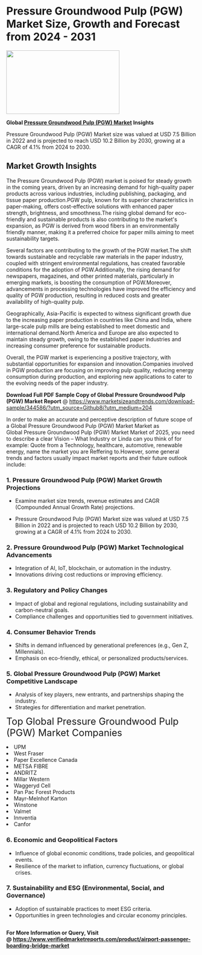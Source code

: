 <H1>Pressure Groundwood Pulp (PGW) Market Size, Growth and Forecast from 2024 - 2031</H1><img class="aligncenter size-medium wp-image-584254" src="https://thirdeyenews.in/wp-content/uploads/2024/09/Global-Market-Research-300x168.jpeg" alt="" width="300" height="168" /><p><strong>Global&nbsp;<a href="https://www.marketsizeandtrends.com/download-sample/344586/?utm_source=Github8j?utm_medium=204">Pressure Groundwood Pulp (PGW) Market</a> Insights</strong></p><p>Pressure Groundwood Pulp (PGW) Market size was valued at USD 7.5 Billion in 2022 and is projected to reach USD 10.2 Billion by 2030, growing at a CAGR of 4.1% from 2024 to 2030.</p><p><h2>Market Growth Insights</h2> <p>The Pressure Groundwood Pulp (PGW) market is poised for steady growth in the coming years, driven by an increasing demand for high-quality paper products across various industries, including publishing, packaging, and tissue paper production.PGW pulp, known for its superior characteristics in paper-making, offers cost-effective solutions with enhanced paper strength, brightness, and smoothness.The rising global demand for eco-friendly and sustainable products is also contributing to the market's expansion, as PGW is derived from wood fibers in an environmentally friendly manner, making it a preferred choice for paper mills aiming to meet sustainability targets.</p> <p>Several factors are contributing to the growth of the PGW market.The shift towards sustainable and recyclable raw materials in the paper industry, coupled with stringent environmental regulations, has created favorable conditions for the adoption of PGW.Additionally, the rising demand for newspapers, magazines, and other printed materials, particularly in emerging markets, is boosting the consumption of PGW.Moreover, advancements in processing technologies have improved the efficiency and quality of PGW production, resulting in reduced costs and greater availability of high-quality pulp.</p> <p>Geographically, Asia-Pacific is expected to witness significant growth due to the increasing paper production in countries like China and India, where large-scale pulp mills are being established to meet domestic and international demand.North America and Europe are also expected to maintain steady growth, owing to the established paper industries and increasing consumer preference for sustainable products.</p> <p>Overall, the PGW market is experiencing a positive trajectory, with substantial opportunities for expansion and innovation.Companies involved in PGW production are focusing on improving pulp quality, reducing energy consumption during production, and exploring new applications to cater to the evolving needs of the paper industry.</p> <p><span class=""><strong>Download Full PDF Sample Copy of Global Pressure Groundwood Pulp (PGW) Market Report</strong> @ <a href="https://www.marketsizeandtrends.com/download-sample/344586/?utm_source=Github8j?utm_medium=204" target="_blank">https://www.marketsizeandtrends.com/download-sample/344586/?utm_source=Github8j?utm_medium=204</a></span></p><p>In order to make an accurate and perceptive description of future scope of a Global&nbsp;Pressure Groundwood Pulp (PGW) Market Market as Global&nbsp;Pressure Groundwood Pulp (PGW) Market Market of 2025, you need to describe a clear Vision &ndash; What Industry or Linda can you think of for example: Quote from a Technology, healthcare, automotive, renewable energy, name the market you are Reffering to.However, some general trends and factors usually impact market reports and their future outlook include:</p><h3>1.&nbsp;<strong>Pressure Groundwood Pulp (PGW) Market Growth Projections</strong></h3><ul><li>Examine market size trends, revenue estimates and CAGR (Compounded Annual Growth Rate) projections.</li><li><p>Pressure Groundwood Pulp (PGW) Market size was valued at USD 7.5 Billion in 2022 and is projected to reach USD 10.2 Billion by 2030, growing at a CAGR of 4.1% from 2024 to 2030.</p></li></ul><h3>2.&nbsp;<strong>Pressure Groundwood Pulp (PGW) Market Technological Advancements</strong></h3><ul><li>Integration of AI, IoT, blockchain, or automation in the industry.</li><li>Innovations driving cost reductions or improving efficiency.</li></ul><h3>3.&nbsp;<strong>Regulatory and Policy Changes</strong></h3><ul><li>Impact of global and regional regulations, including sustainability and carbon-neutral goals.</li><li>Compliance challenges and opportunities tied to government initiatives.</li></ul><h3>4.&nbsp;<strong>Consumer Behavior Trends</strong></h3><ul><li>Shifts in demand influenced by generational preferences (e.g., Gen Z, Millennials).</li><li>Emphasis on eco-friendly, ethical, or personalized products/services.</li></ul><h3>5.&nbsp;<strong>Global Pressure Groundwood Pulp (PGW) Market Competitive Landscape</strong></h3><ul><li>Analysis of key players, new entrants, and partnerships shaping the industry.</li><li>Strategies for differentiation and market penetration.</li></ul><p data-pm-slice="1 1 []"><span style="color: inherit; font-family: inherit; font-size: 25px;">Top Global Pressure Groundwood Pulp (PGW) Market Companies</span></p><div class="" data-test-id=""><p><li>UPM</li><li> West Fraser</li><li> Paper Excellence Canada</li><li> METSA FIBRE</li><li> ANDRITZ</li><li> Millar Western</li><li> Waggeryd Cell</li><li> Pan Pac Forest Products</li><li> Mayr-Melnhof Karton</li><li> Winstone</li><li> Valmet</li><li> Innventia</li><li> Canfor</li></p></div><h3>6.&nbsp;<strong>Economic and Geopolitical Factors</strong></h3><ul><li>Influence of global economic conditions, trade policies, and geopolitical events.</li><li>Resilience of the market to inflation, currency fluctuations, or global crises.</li></ul><h3>7.&nbsp;<strong>Sustainability and ESG (Environmental, Social, and Governance)</strong></h3><ul><li>Adoption of sustainable practices to meet ESG criteria.</li><li>Opportunities in green technologies and circular economy principles.</li></ul><h2><strong style="font-size: 14px;">For More Information or Query, Visit @&nbsp;</strong><a style="background-color: #ffffff; font-size: 14px;" href="https://www.marketsizeandtrends.com/report/pressure-groundwood-pulp-pgw-market/" target="_blank">https://www.verifiedmarketreports.com/product/airport-passenger-boarding-bridge-market</a></h2>